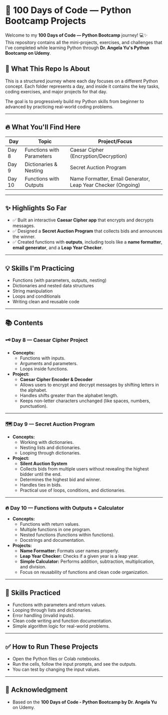 # 🚀 100 Days of Code — Python Bootcamp Projects

Welcome to my **100 Days of Code — Python Bootcamp** journey! 💻✨  
This repository contains all the mini-projects, exercises, and challenges that I've completed while learning Python through **Dr. Angela Yu's Python Bootcamp on Udemy**.

## 📅 What This Repo Is About

This is a structured journey where each day focuses on a different Python concept. Each folder represents a day, and inside it contains the key tasks, coding exercises, and major projects for that day.

The goal is to progressively build my Python skills from beginner to advanced by practicing real-world coding problems.

---

## 🔥 What You'll Find Here

| Day  | Topic                          | Project/Focus                           |
|------|---------------------------------|------------------------------------------|
| Day 8 | Functions with Parameters       | Caesar Cipher (Encryption/Decryption)   |
| Day 9 | Dictionaries & Nesting          | Secret Auction Program                  |
| Day 10 | Functions with Outputs         | Name Formatter, Email Generator, Leap Year Checker (Ongoing) |

---

## ✨ Highlights So Far
- ✅ Built an interactive **Caesar Cipher app** that encrypts and decrypts messages.
- ✅ Designed a **Secret Auction Program** that collects bids and announces the winner.
- ✅ Created functions with **outputs**, including tools like a **name formatter**, **email generator**, and a **Leap Year Checker**.

---

## 💡 Skills I'm Practicing
- Functions (with parameters, outputs, nesting)
- Dictionaries and nested data structures
- String manipulation
- Loops and conditionals
- Writing clean and reusable code

---
## 📚 **Contents**

### 🗝️ **Day 8 — Caesar Cipher Project**
- **Concepts:** 
  - Functions with inputs.
  - Arguments and parameters.
  - Loops inside functions.
- **Project:** 
  - **Caesar Cipher Encoder & Decoder**
  - Allows users to encrypt and decrypt messages by shifting letters in the alphabet.
  - Handles shifts greater than the alphabet length.
  - Keeps non-letter characters unchanged (like spaces, numbers, punctuation).

---

### 🗺️ **Day 9 — Secret Auction Program**
- **Concepts:**
  - Working with dictionaries.
  - Nesting lists and dictionaries.
  - Looping through dictionaries.
- **Project:**
  - **Silent Auction System**
  - Collects bids from multiple users without revealing the highest bidder until the end.
  - Determines the highest bid and winner.
  - Handles ties in bids.
  - Practical use of loops, conditions, and dictionaries.

---

### 🔥 **Day 10 — Functions with Outputs + Calculator**
- **Concepts:**
  - Functions with return values.
  - Multiple functions in one program.
  - Nested functions (functions within functions).
  - Docstrings and documentation.
- **Projects:**
  - **Name Formatter:** Formats user names properly.
  - **Leap Year Checker:** Checks if a given year is a leap year.
  - **Simple Calculator:** Performs addition, subtraction, multiplication, and division.
  - Focus on reusability of functions and clean code organization.

---

## 🎯 **Skills Practiced**
- Functions with parameters and return values.
- Looping through lists and dictionaries.
- Error handling (invalid inputs).
- Clean code writing and function documentation.
- Simple algorithm logic for real-world problems.

---

## ✅ **How to Run These Projects**
- Open the Python files or Colab notebooks.
- Run the cells, follow the input prompts, and see the outputs.
- You can test by changing the input values.

---

## 🤝 **Acknowledgment**
- Based on the **100 Days of Code - Python Bootcamp by Dr. Angela Yu** on Udemy.




